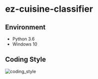# ez-cuisine-classifier

## Environment

- Python 3.6
- Windows 10

## Coding Style

![coding_style](https://img.shields.io/badge/code%20style-black-000000.svg)
